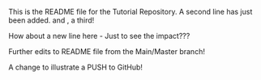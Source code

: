 This is the README file for the Tutorial Repository.
A second line has just been added.
and , a third!

How about a new line here -
Just to see the impact???

Further edits to README file
from the 
Main/Master branch!

A change to illustrate a PUSH to GitHub!
